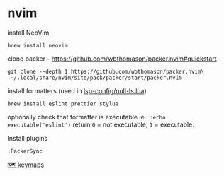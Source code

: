 # nvim

install NeoVim

    brew install neovim

clone packer - https://github.com/wbthomason/packer.nvim#quickstart

    git clone --depth 1 https://github.com/wbthomason/packer.nvim\
     ~/.local/share/nvim/site/pack/packer/start/packer.nvim

install formatters (used in [lsp-config/null-ls.lua](https://github.com/saneDG/nvim/blob/main/lua/lsp-config/null-ls.lua))

    brew install eslint prettier stylua

optionally check that formatter is executable ie.: `:echo executable('eslint')` return `0` = not executable, `1` = executable.


Install plugins

    :PackerSync
    
    
[🗺 keymaps](https://github.com/saneDG/nvim/blob/main/lua/keymaps/init.lua)

